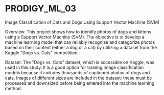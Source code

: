 # PRODIGY_ML_03
Image Classification of Cats and Dogs Using Support Vector Machine (SVM)

Overview: This project shows how to identify photos of dogs and kittens using a Support Vector Machine (SVM). The objective is to develop a machine learning model that can reliably recognize and categorize photos based on their content (either a dog or a cat) by utilizing a dataset from the Kaggle "Dogs vs. Cats" competition.

Dataset: The "Dogs vs. Cats" dataset, which is accessible on Kaggle, was used in this study. It is a good option for training image classification models because it includes thousands of captioned photos of dogs and cats. Images of different sizes are included in the dataset; these must be processed and downsized before being entered into the machine learning method.
